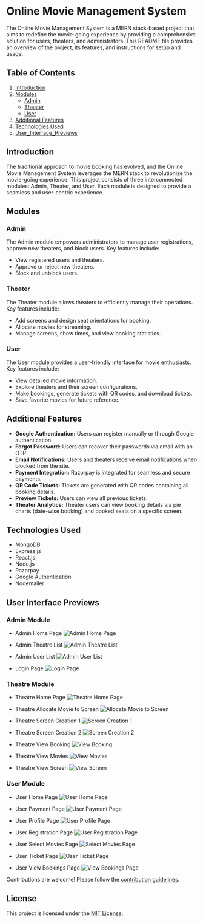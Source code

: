 # Online Movie Management System

The Online Movie Management System is a MERN stack-based project that aims to redefine the movie-going 
experience by providing a comprehensive solution for users, theaters, and administrators. 
This README file provides an overview of the project, its features, and instructions for setup and usage.

## Table of Contents
1. [Introduction](#introduction)
2. [Modules](#modules)
   - [Admin](#admin)
   - [Theater](#theater)
   - [User](#user)
3. [Additional Features](#additional-features)
4. [Technologies Used](#technologies-used)
6. [User_Interface_Previews](#User-Interface-Previews)


## Introduction

The traditional approach to movie booking has evolved, and the Online Movie Management System 
leverages the MERN stack to revolutionize the movie-going experience. This project consists of 
three interconnected modules: Admin, Theater, and User. Each module is designed to provide a 
seamless and user-centric experience.

## Modules

### Admin

The Admin module empowers administrators to manage user registrations, approve new theaters, and block users. Key features include:
- View registered users and theaters.
- Approve or reject new theaters.
- Block and unblock users.

### Theater

The Theater module allows theaters to efficiently manage their operations. Key features include:
- Add screens and design seat orientations for booking.
- Allocate movies for streaming.
- Manage screens, show times, and view booking statistics.

### User

The User module provides a user-friendly interface for movie enthusiasts. Key features include:
- View detailed movie information.
- Explore theaters and their screen configurations.
- Make bookings, generate tickets with QR codes, and download tickets.
- Save favorite movies for future reference.

## Additional Features

- **Google Authentication:** Users can register manually or through Google authentication.
- **Forgot Password:** Users can recover their passwords via email with an OTP.
- **Email Notifications:** Users and theaters receive email notifications when blocked from the site.
- **Payment Integration:** Razorpay is integrated for seamless and secure payments.
- **QR Code Tickets:** Tickets are generated with QR codes containing all booking details.
- **Preview Tickets:** Users can view all previous tickets.
- **Theater Analytics:** Theater users can view booking details via pie charts (date-wise booking) and booked seats on a specific screen.

## Technologies Used

- MongoDB
- Express.js
- React.js
- Node.js
- Razorpay
- Google Authentication
- Nodemailer

## User Interface Previews

### Admin Module

- Admin Home Page
  ![Admin Home Page](https://github.com/philipaantony/Movie_management_system/blob/master/ScreenShots/admin_home.png)

- Admin Theatre List
  ![Admin Theatre List](https://github.com/philipaantony/Movie_management_system/blob/master/ScreenShots/admin_theatre_list.png)

- Admin User List
  ![Admin User List](https://github.com/philipaantony/Movie_management_system/blob/master/ScreenShots/admin_userlist.png)

- Login Page
  ![Login Page](https://github.com/philipaantony/Movie_management_system/blob/master/ScreenShots/login.png)

### Theatre Module

- Theatre Home Page
  ![Theatre Home Page](https://github.com/philipaantony/Movie_management_system/blob/master/ScreenShots/theatre_home.png)

- Theatre Allocate Movie to Screen
  ![Allocate Movie to Screen](https://github.com/philipaantony/Movie_management_system/blob/master/ScreenShots/theatre_allocate_movie_to_screen.png)

- Theatre Screen Creation 1
  ![Screen Creation 1](https://github.com/philipaantony/Movie_management_system/blob/master/ScreenShots/theatre_screen_creation1.png)

- Theatre Screen Creation 2
  ![Screen Creation 2](https://github.com/philipaantony/Movie_management_system/blob/master/ScreenShots/theatre_screen_creation2.png)

- Theatre View Booking
  ![View Booking](https://github.com/philipaantony/Movie_management_system/blob/master/ScreenShots/theatre_view_booking.png)

- Theatre View Movies
  ![View Movies](https://github.com/philipaantony/Movie_management_system/blob/master/ScreenShots/theatre_view_movies.png)

- Theatre View Screen
  ![View Screen](https://github.com/philipaantony/Movie_management_system/blob/master/ScreenShots/theatre_view_screen.png)

### User Module

- User Home Page
  ![User Home Page](https://github.com/philipaantony/Movie_management_system/blob/master/ScreenShots/user_home.png)

- User Payment Page
  ![User Payment Page](https://github.com/philipaantony/Movie_management_system/blob/master/ScreenShots/user_payment.png)

- User Profile Page
  ![User Profile Page](https://github.com/philipaantony/Movie_management_system/blob/master/ScreenShots/user_profile.png)

- User Registration Page
  ![User Registration Page](https://github.com/philipaantony/Movie_management_system/blob/master/ScreenShots/user_registration.png)

- User Select Movies Page
  ![Select Movies Page](https://github.com/philipaantony/Movie_management_system/blob/master/ScreenShots/user_select_movies.png)

- User Ticket Page
  ![User Ticket Page](https://github.com/philipaantony/Movie_management_system/blob/master/ScreenShots/user_ticket.png)

- User View Bookings Page
  ![View Bookings Page](https://github.com/philipaantony/Movie_management_system/blob/master/ScreenShots/user_view_bookings.png)



Contributions are welcome! Please follow the [contribution guidelines](CONTRIBUTING.md).

## License

This project is licensed under the [MIT License](LICENSE).
